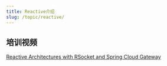 ```yaml
---
title: Reactive介绍
slug: /topic/reactive/
---
```


## 培训视频

[Reactive Architectures with RSocket and Spring Cloud Gateway](https://www.youtube.com/watch?v=PfbycN_eqhg)

